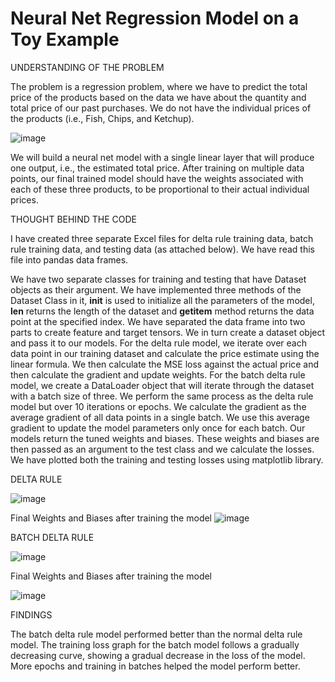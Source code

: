 # Neural Net Regression Model on a Toy Example

UNDERSTANDING OF THE PROBLEM

The problem is a regression problem, where we have to predict the total price of the products based on the data we have about the quantity and total price of our past purchases. We do not have the individual prices of the products (i.e., Fish, Chips, and Ketchup).

![image](https://github.com/AishwaryaHastak/Basic_NN_toy_model/assets/31357026/24d8ea2d-4e11-4ef6-ba2a-6970a6f41831)

We will build a neural net model with a single linear layer that will produce one output, i.e., the estimated total price. After training on multiple data points, our final trained model should have the weights associated with each of these three products, to be proportional to their actual individual prices.



THOUGHT BEHIND THE CODE

I have created three separate Excel files for delta rule training data, batch rule training data, and testing data (as attached below). We have read this file into pandas data frames.
 	 	 
We have two separate classes for training and testing that have Dataset objects as their argument. We have implemented three methods of the Dataset Class in it, __init__ is used to initialize all the parameters of the model, __len__ returns the length of the dataset and __getitem__ method returns the data point at the specified index.
We have separated the data frame into two parts to create feature and target tensors. We in turn create a dataset object and pass it to our models.
For the delta rule model, we iterate over each data point in our training dataset and calculate the price estimate using the linear formula. We then calculate the MSE loss against the actual price and then calculate the gradient and update weights.
For the batch delta rule model, we create a DataLoader object that will iterate through the dataset with a batch size of three. We perform the same process as the delta rule model but over 10 iterations or epochs. We calculate the gradient as the average gradient of all data points in a single batch. We use this average gradient to update the model parameters only once for each batch.
Our models return the tuned weights and biases. These weights and biases are then passed as an argument to the test class and we calculate the losses. We have plotted both the training and testing losses using matplotlib library.

DELTA RULE

![image](https://github.com/AishwaryaHastak/Basic_NN_toy_model/assets/31357026/b0139556-e741-4a2b-a46b-424090abf18f)

Final Weights and Biases after training the model
![image](https://github.com/AishwaryaHastak/Basic_NN_toy_model/assets/31357026/301c080d-bf86-4f70-8cae-cfdf7d29e62f)

BATCH DELTA RULE

![image](https://github.com/AishwaryaHastak/Basic_NN_toy_model/assets/31357026/c491e386-7e80-4a59-8890-a0db32160297)

Final Weights and Biases after training the model

![image](https://github.com/AishwaryaHastak/Basic_NN_toy_model/assets/31357026/21571a57-0af4-4102-beac-2f6f86af5c34)


FINDINGS

The batch delta rule model performed better than the normal delta rule model. The training loss graph for the batch model follows a gradually decreasing curve, showing a gradual decrease in the loss of the model. More epochs and training in batches helped the model perform better.
